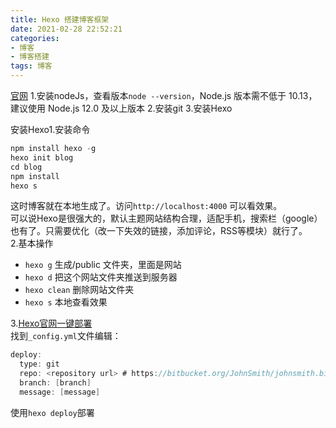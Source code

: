 ```yaml
---
title: Hexo 搭建博客框架
date: 2021-02-28 22:52:21
categories: 
- 博客
- 博客搭建
tags: 博客
---
```

[官网](https://hexo.io/zh-cn/docs/)
1.安装nodeJs，查看版本`node --version`，Node.js 版本需不低于 10.13，建议使用 Node.js 12.0 及以上版本
2.安装git
3.安装Hexo

安装Hexo1.安装命令
```java
npm install hexo -g
hexo init blog
cd blog
npm install
hexo s
```
这时博客就在本地生成了。访问`http://localhost:4000` 可以看效果。<br />可以说Hexo是很强大的，默认主题网站结构合理，适配手机，搜索栏（google）也有了。只需要优化（改一下失效的链接，添加评论，RSS等模块）就行了。<br />2.基本操作

- `hexo g` 生成/public 文件夹，里面是网站
- `hexo d` 把这个网站文件夹推送到服务器
- `hexo clean` 删除网站文件夹
- `hexo s` 本地查看效果

3.[Hexo官网一键部署](https://hexo.io/docs/one-command-deployment)<br />找到`_config.yml`文件编辑：
```java
deploy:
  type: git
  repo: <repository url> # https://bitbucket.org/JohnSmith/johnsmith.bitbucket.io
  branch: [branch]
  message: [message]
```
使用`hexo deploy`部署

